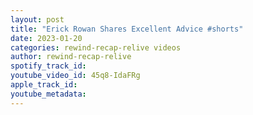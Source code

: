 ```yaml
---
layout: post
title: "Erick Rowan Shares Excellent Advice #shorts"
date: 2023-01-20
categories: rewind-recap-relive videos
author: rewind-recap-relive
spotify_track_id: 
youtube_video_id: 45q8-IdaFRg
apple_track_id: 
youtube_metadata: 
---
```

